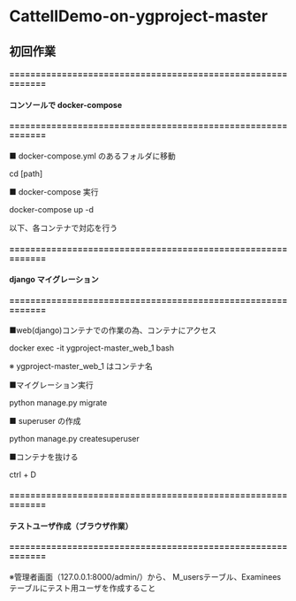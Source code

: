 # CattellDemo-on-ygproject-master

## 初回作業

#### ============================================================
#### コンソールで docker-compose
#### ============================================================

■ docker-compose.yml のあるフォルダに移動

cd [path]

■ docker-compose 実行

docker-compose up -d

以下、各コンテナで対応を行う


#### ============================================================
#### django マイグレーション
#### ============================================================

■web(django)コンテナでの作業の為、コンテナにアクセス

docker exec -it ygproject-master_web_1 bash

※ ygproject-master_web_1 はコンテナ名

■マイグレーション実行

python manage.py migrate

■ superuser の作成

python manage.py createsuperuser

■コンテナを抜ける

ctrl + D


#### ============================================================
#### テストユーザ作成（ブラウザ作業）
#### ============================================================

※管理者画面（127.0.0.1:8000/admin/）から、
M_usersテーブル、Examineesテーブルにテスト用ユーザを作成すること
